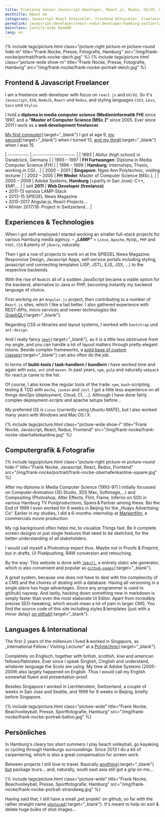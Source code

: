 ```yaml
---
title: Freelance Senior Javascript developer, React.js, Redux, UI/UX, Freelancer Mangotestword Kiwihamburg TODO
mocktitle: About me
categories: Javascript React Entwickler, Frontend Entwickler, Freelancer, Schweiz, Freelancer, Freiberufler, Zürich, Bern, Hamburg
permalink: javascript-developer/react-redux-developer/hamburg-switzerland/frank-nocke/
mainclass: justify-wide bpad40
lang: en
---
```



{% include tags/picture.html
  class="picture-right picture-m picture-round hide-m"
  title="Frank Nocke, Presse, Fotografie, Hamburg"
  src="/img/frank-nocke/portrait/frank-nocke-deich.jpg"
%}
{% include tags/picture.html
  class="picture-wide show-m"
  title="Frank Nocke, Presse, Fotografie, Hamburg"
  src="/img/frank-nocke/frank-nocke-portrait-deich.jpg"
%}


## Frontend & Javascript Freelancer

I am a freelance web developer with focus on `react.js` and `UX/UI`. So it's `Javascript`, `ES6`, `NodeJS`, `React` und `Redux`, and styling languages `CSS3`, `Less`, `Sass` und `Stylus`.

I hold a **diploma in media computer science (Medieninformatik FH)** since 1997, and a **“Master of Computer Science [MSc.]”** since 2005. Ever since 2011 I work as a **web development freelancer**.

[My first computer](https://de.wikipedia.org/wiki/Sinclair_ZX81){:target="_blank"} I got at age 9, [my second](https://de.wikipedia.org/wiki/Apple_IIe){:target="_blank"} when I turned 13, [and my third](https://de.wikipedia.org/wiki/Amiga_500){:target="_blank"} when I was 15.

| ----------: | :---------------------                                       |
|        1993 | Abitur (high school) in Osnabrück, Germany                   |
| 1993 – 1997 | **FH Furtwangen**: Diploma in Media Computer Science [FH]    |
| 1996 – 1999 | **Hamburg**: Internships, Thesis, working in CGI…            |
| 2000 – 2001 | **Singapore**: Ngee Ann Polytechnic, visiting lecturer       |
| 2002 – 2005 | **FH Wedel**: Master of Computer Science [MSc.],             |
| 2005 – 2009 | Adobe Systems, **Hamburg** (+partly in San Jose): C++, XMP,… |
| seit **2011** | **Web Developer (freelance)** <br> • 2011-13 various LAMP-Stack <br>• 2013-15 SPIEGEL News Magazine<br>• 2015-2017 Angular.js, React-Projects… <br>• Winter 2017/18: Project in Switzerland…  |

## Experiences & Technologies

When I got self-employed I started working an smaller full-stack projects for various Hamburg media agency. – **„LAMP“** =&nbsp;`Linux`, `Apache`, `MySQL`, `PHP` and `html`, `CSS`&thinsp;&amp;&thinsp;plenty of `jQuery`, naturally.

Then I got a row of projects to work on at the SPIEGEL News Magazine: Responsive Design, Javascript Apps, self-service portals including styling, javascript und connecting templates (JSP, JSTL, EJS, JSX, …) to the respective backends.

With the rise of `NodeJS` all of a sudden JavaScript became a viable option for the backend, alternative to Java or PHP, becoming instantly my backend language of choice.

First working on an `Angular.js` project, then contributing to a number of `React.js` sites, which I like a tad better. I also gathered experience with REST-APIs, micro services and newer technologies like [GraphQL](http://graphql.org/learn/){:target="_blank"}.

Regarding CSS ui libraries and layout systems, I worked with `bootstrap` und `ant-design`.

And I really fancy [`Jeet`](http://jeet.gs/){:target="_blank"}, as it is a little less obstrusive from my angle, and you can handle a lot of layout matters through pretty elegant mixins. Beside complex frameworks, a [solid base of custom classes](https://github.com/nocke/musterknabe/){:target="_blank"} can also often do the job.

In terms of **build-tools / task-handlern / bundlern** I have worked time and again with `make`, `ant` und `maven`. In past years, `npm`, `gulp` and naturally `webpack` for react.js came to the list.

Of course, I also know the regular tools of the trade: `npm`, `bash`-scripting, testing &amp; TDD with `mocha`, `jasmin` and `jest`. I got a little less experience on all things devOps (deployment, Cloud, CI, …). Although I have done fairly complex deployment-scripts and apache setups before…

My preferred OS is `Linux` (currently using Ubuntu MATE), but I also worked many years with Windows and Mac&thinsp;OS&thinsp;/&thinsp;X.


{% include tags/picture.html
  class="picture-wide show-l"
  title="Frank Nocke, Javascript, React, Redux, Frontend"
  src="/img/frank-nocke/frank-nocke-oberhafenkantine.jpg"
%}

## Computergrafik & Fotografie

{% include tags/picture.html
  class="picture-right picture-m picture-round hide-l"
  title="Frank Nocke, Javascript, React, Redux, Frontend"
  src="/img/frank-nocke/portrait/frank-nocke-oberhafenkantine-square.jpg"
%}

After my diploma in Media Computer Science (1993-97) I initially focussed on Computer-Animation (3D Studio, 3DS Max, Softimage,…) and Compositing (Photoshop, After Effects, Flint, Flame, Inferno on SGI) in various Hamburg TV Post&shy;productions, Spans&thinsp;&amp;&thinsp;Partner among these. Bei the End of 1999 I even worked for 6 weeks in Beijing for the „Huayu Advertising Co“. Earlier in my studies, I did a 6-months-internship at [Markenfilm](http://www.markenfilm.com), a commercials movie production.

My cgi background often helps me, to visualize Things fast. Be it complete screen designs or just single features that need to be sketched, for the better understanding of all stakeholders.

I would call myself a Photoshop expert thus. Maybe not in Proofs & Preprint, but in drafts, UI Pixelpushing, RAW conversion and retouching.

By the way: This website is done with [`Jekyll`](https://jekyllrb.com/), a entirely static site generator, which is also convenient and popular as [`github-pages`](https://pages.github.com/){:target="_blank"}.

A great system, because one does not have to deal with the complexcity of a CMS and the choires of dealing with a database. Having all versioning in a single place has huge advantages. Since any programmer is used to git(hub) nayway. And lastly, hacking down something new in markdown is simply faster than even the most elaborate UI Editor. Apart from incredibly precise SEO-tweaking, which would mean a lot of pain in larger CMS. You find the source code of this site including styles&thinsp;&amp;&thinsp;templates (just with a minor delay) [on github](https://github.com/nocke/jekyll.nocke.de){:target="_blank"}.


## Languages & International

The first 2 years of the millenium I lived &amp;&thinsp;worked in Singapore, as „International Fellow&thinsp;/ Visiting Lecturer“ at a [Polytechnic](http://www.np.edu.sg/ict){:target="_blank"}.

Completely on Englisch, together with british, scottish, kiwi and american fellows/flatmates. Ever since I speak Singlish, Cinglish and understand, whatever language the Scots are using. My time at Adobe Systems (2005-2009) also largely happened on English. Thus I would call my English somewhat fluent and presentation-proof.

Besides Singapore I worked in Liechtenstein, Switzerland, a couple of weeks in San Jose and Seattle, and 1999 for 6 weeks in Beijing, briefly before Singapore.

{% include tags/picture.html
  class="picture-wide"
  title="Frank Nocke, Beachvolleyball, Presse, Sportfotografie, Hamburg"
  src="/img/frank-nocke/frank-nocke-portrait-ballon.jpg"
%}


## Persönliches

In Hamburg's cleary too short summers I play beach volleyball, go kayaking or cycling through Hamburgs surroundings. Since 2013 I do a bit of carpentering, which is also a great compensation for screen work.

Between projects I still love to travel. Basically [anything](https://medium.com/nocke/frank-nocke-hamburg-hafen-bilder-d8458e108f03){:target="_blank"} [but](https://medium.com/nocke/frank-nocke-ballonfahrt-%C3%BCber-die-alpen-bilder-b5f21d85fda7) package tours… and, naturally, south east asia still got a grip on me…

{% include tags/picture.html
  class="picture-wide"
  title="Frank Nocke, Beachvolleyball, Presse, Sportfotografie, Hamburg"
  src="/img/frank-nocke/frank-nocke-portrait-strandweg.jpg"
%}

Having said that, I still have a small ‚pet projekt’ on github, so far with the rather straight name [`photocmd`](https://github.com/nocke/photocmd){:target="_blank"}. It's meant to help on sort & delete huge bulks of shot images…
